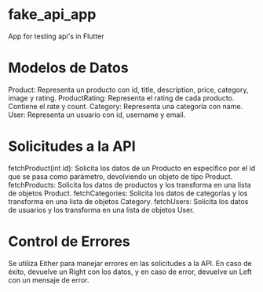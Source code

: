 # fake_api_app
App for testing api's in Flutter

# Modelos de Datos
Product: Representa un producto con id, title, description, price, category, image y rating.
ProductRating: Representa el rating de cada producto. Contiene el rate y count.
Category: Representa una categoría con name.
User: Representa un usuario con id, username y email.

# Solicitudes a la API
fetchProduct(int id): Solicita los datos de un Producto en específico por el id que se pasa como parámetro, devolviendo un objeto de tipo Product.
fetchProducts: Solicita los datos de productos y los transforma en una lista de objetos Product.
fetchCategories: Solicita los datos de categorías y los transforma en una lista de objetos Category.
fetchUsers: Solicita los datos de usuarios y los transforma en una lista de objetos User.

# Control de Errores
Se utiliza Either para manejar errores en las solicitudes a la API. En caso de éxito, devuelve un Right con los datos, y en caso de error, devuelve un Left con un mensaje de error.
